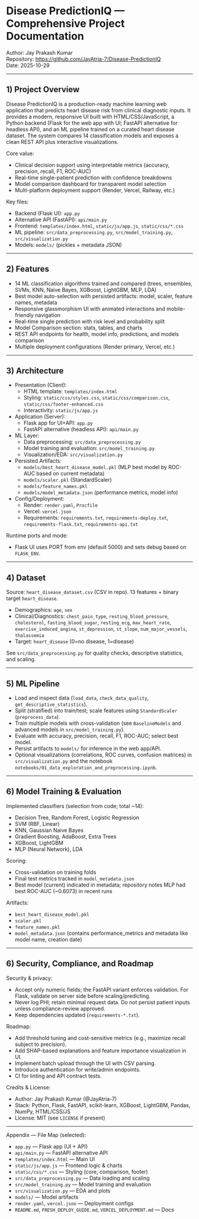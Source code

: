# Disease PredictionIQ — Comprehensive Project Documentation

Author: Jay Prakash Kumar  
Repository: https://github.com/JayAtria-7/Disease-PredictionIQ  
Date: 2025-10-29

---

## 1) Project Overview

Disease PredictionIQ is a production-ready machine learning web application that predicts heart disease risk from clinical diagnostic inputs. It provides a modern, responsive UI built with HTML/CSS/JavaScript, a Python backend (Flask for the web app with UI; FastAPI alternative for headless API), and an ML pipeline trained on a curated heart disease dataset. The system compares 14 classification models and exposes a clean REST API plus interactive visualizations.

Core value:
- Clinical decision support using interpretable metrics (accuracy, precision, recall, F1, ROC-AUC)
- Real-time single-patient prediction with confidence breakdowns
- Model comparison dashboard for transparent model selection
- Multi-platform deployment support (Render, Vercel, Railway, etc.)

Key files:
- Backend (Flask UI): `app.py`
- Alternative API (FastAPI): `api/main.py`
- Frontend: `templates/index.html`, `static/js/app.js`, `static/css/*.css`
- ML pipeline: `src/data_preprocessing.py`, `src/model_training.py`, `src/visualization.py`
- Models: `models/` (pickles + metadata JSON)

---

## 2) Features

- 14 ML classification algorithms trained and compared (trees, ensembles, SVMs, KNN, Naive Bayes, XGBoost, LightGBM, MLP, LDA)
- Best model auto-selection with persisted artifacts: model, scaler, feature names, metadata
- Responsive glassmorphism UI with animated interactions and mobile-friendly navigation
- Real-time single prediction with risk level and probability split
- Model Comparison section: stats, tables, and charts
- REST API endpoints for health, model info, predictions, and models comparison
- Multiple deployment configurations (Render primary, Vercel, etc.)

---

## 3) Architecture

- Presentation (Client):
  - HTML template: `templates/index.html`
  - Styling: `static/css/styles.css`, `static/css/comparison.css`, `static/css/footer-enhanced.css`
  - Interactivity: `static/js/app.js`
- Application (Server):
  - Flask app for UI+API: `app.py`
  - FastAPI alternative (headless API): `api/main.py`
- ML Layer:
  - Data preprocessing: `src/data_preprocessing.py`
  - Model training and evaluation: `src/model_training.py`
  - Visualization/EDA: `src/visualization.py`
- Persisted Artifacts:
  - `models/best_heart_disease_model.pkl` (MLP best model by ROC-AUC based on current metadata)
  - `models/scaler.pkl` (StandardScaler)
  - `models/feature_names.pkl`
  - `models/model_metadata.json` (performance metrics, model info)
- Config/Deployment:
  - Render: `render.yaml`, `Procfile`
  - Vercel: `vercel.json`
  - Requirements: `requirements.txt`, `requirements-deploy.txt`, `requirements-flask.txt`, `requirements-api.txt`

Runtime ports and mode:
- Flask UI uses PORT from env (default 5000) and sets debug based on `FLASK_ENV`.

---

## 4) Dataset

Source: `heart_disease_dataset.csv` (CSV in repo). 13 features + binary target `heart_disease`.
- Demographics: `age`, `sex`
- Clinical/Diagnostics: `chest_pain_type`, `resting_blood_pressure`, `cholesterol`, `fasting_blood_sugar`, `resting_ecg`, `max_heart_rate`, `exercise_induced_angina`, `st_depression`, `st_slope`, `num_major_vessels`, `thalassemia`
- Target: `heart_disease` (0=no disease, 1=disease)

See `src/data_preprocessing.py` for quality checks, descriptive statistics, and scaling.

---

## 5) ML Pipeline

- Load and inspect data (`load_data`, `check_data_quality`, `get_descriptive_statistics`).
- Split (stratified) into train/test; scale features using `StandardScaler` (`preprocess_data`).
- Train multiple models with cross-validation (see `BaselineModels` and advanced models in `src/model_training.py`).
- Evaluate with accuracy, precision, recall, F1, ROC-AUC; select best model.
- Persist artifacts to `models/` for inference in the web app/API.
- Optional visualizations (correlations, ROC curves, confusion matrices) in `src/visualization.py` and the notebook `notebooks/01_data_exploration_and_preprocessing.ipynb`.

---

## 6) Model Training & Evaluation

Implemented classifiers (selection from code; total ~14):
- Decision Tree, Random Forest, Logistic Regression
- SVM (RBF, Linear)
- KNN, Gaussian Naive Bayes
- Gradient Boosting, AdaBoost, Extra Trees
- XGBoost, LightGBM
- MLP (Neural Network), LDA

Scoring:
- Cross-validation on training folds
- Final test metrics tracked in `model_metadata.json`
- Best model (current) indicated in metadata; repository notes MLP had best ROC-AUC (~0.6073) in recent runs

Artifacts:
- `best_heart_disease_model.pkl`
- `scaler.pkl`
- `feature_names.pkl`
- `model_metadata.json` (contains performance_metrics and metadata like model name, creation date)

---



## 6) Security, Compliance, and Roadmap

Security & privacy:
- Accept only numeric fields; the FastAPI variant enforces validation. For Flask, validate on server side before scaling/predicting.
- Never log PHI; retain minimal request data. Do not persist patient inputs unless compliance-review approved.
- Keep dependencies updated (`requirements-*.txt`).

Roadmap:
- Add threshold tuning and cost-sensitive metrics (e.g., maximize recall subject to precision).
- Add SHAP-based explanations and feature importance visualization in UI.
- Implement batch upload through the UI with CSV parsing.
- Introduce authentication for write/admin endpoints.
- CI for linting and API contract tests.

Credits & License:
- Author: Jay Prakash Kumar (@JayAtria-7)
- Stack: Python, Flask, FastAPI, scikit-learn, XGBoost, LightGBM, Pandas, NumPy, HTML/CSS/JS
- License: MIT (see `LICENSE` if present)

---

Appendix — File Map (selected):
- `app.py` — Flask app (UI + API)
- `api/main.py` — FastAPI alternative API
- `templates/index.html` — Main UI
- `static/js/app.js` — Frontend logic & charts
- `static/css/*.css` — Styling (core, comparison, footer)
- `src/data_preprocessing.py` — Data loading and scaling
- `src/model_training.py` — Model training and evaluation
- `src/visualization.py` — EDA and plots
- `models/` — Model artifacts
- `render.yaml`, `vercel.json` — Deployment configs
- `README.md`, `FRESH_DEPLOY_GUIDE.md`, `VERCEL_DEPLOYMENT.md` — Docs

